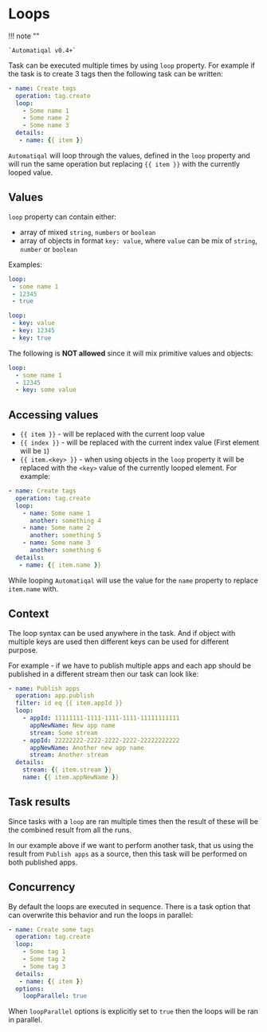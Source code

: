 # Loops

!!! note ""

    `Automatiqal v0.4+`

Task can be executed multiple times by using `loop` property. For example if the task is to create 3 tags then the following task can be written:

```yaml
- name: Create tags
  operation: tag.create
  loop:
    - Some name 1
    - Some name 2
    - Some name 3
  details:
   - name: {{ item }}
```

`Automatiqal` will loop through the values, defined in the `loop` property and will run the same operation but replacing `{{ item }}` with the currently looped value.

## Values

`loop` property can contain either:

- array of mixed `string`, `numbers` or `boolean`
- array of objects in format `key: value`, where `value` can be mix of `string`, `number` or `boolean`

Examples:

```yaml
loop:
 - some name 1
 - 12345
 - true
```

```yaml
loop:
 - key: value
 - key: 12345
 - key: true
```

The following is **NOT allowed** since it will mix primitive values and objects:

```yaml
loop:
  - some name 1
  - 12345
  - key: some value
```

## Accessing values

- `{{ item }}` - will be replaced with the current loop value
- `{{ index }}` - will be replaced with the current index value (First element will be `1`)
- `{{ item.<key> }}` - when using objects in the `loop` property it will be replaced with the `<key>` value of the currently looped element. For example:

```yaml
- name: Create tags
  operation: tag.create
  loop:
    - name: Some name 1
      another: something 4    
    - name: Some name 2
      another: something 5
    - name: Some name 3
      another: something 6
  details:
   - name: {{ item.name }}
```

While looping `Automatiqal` will use the value for the `name` property to replace `item.name` with.

## Context

The loop syntax can be used anywhere in the task. And if object with multiple keys are used then different keys can be used for different purpose.

For example - if we have to publish multiple apps and each app should be published in a different stream then our task can look like:

```yaml
- name: Publish apps
  operation: app.publish
  filter: id eq {{ item.appId }}
  loop:
    - appId: 11111111-1111-1111-1111-11111111111
      appNewName: New app name
      stream: Some stream
    - appId: 22222222-2222-2222-2222-22222222222
      appNewName: Another new app name
      stream: Another stream
  details:
    stream: {{ item.stream }}
    name: {{ item.appNewName }}
```

## Task results

Since tasks with a `loop` are ran multiple times then the result of these will be the combined result from all the runs.

In our example above if we want to perform another task, that us using the result from `Publish apps` as a source, then this task will be performed on both published apps.

## Concurrency

By default the loops are executed in sequence. There is a task option that can overwrite this behavior and run the loops in parallel:

```yaml
- name: Create some tags
  operation: tag.create
  loop:
    - Some tag 1
    - Some tag 2
    - Some tag 3
  details:
   - name: {{ item }}
  options:
    loopParallel: true
```

When `loopParallel` options is explicitly set to `true` then the loops will be ran in parallel.
